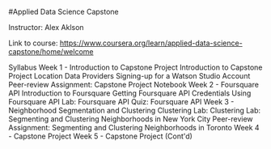 #Applied Data Science Capstone



Instructor: Alex Aklson

Link to course: https://www.coursera.org/learn/applied-data-science-capstone/home/welcome

Syllabus
Week 1 - Introduction to Capstone Project
Introduction to Capstone Project
Location Data Providers
Signing-up for a Watson Studio Account
Peer-review Assignment: Capstone Project Notebook
Week 2 - Foursquare API
Introduction to Foursquare
Getting Foursquare API Credentials
Using Foursquare API
Lab: Foursquare API
Quiz: Foursquare API
Week 3 - Neighborhood Segmentation and Clustering
Clustering
Lab: Clustering
Lab: Segmenting and Clustering Neighborhoods in New York City
Peer-review Assignment: Segmenting and Clustering Neighborhoods in Toronto
Week 4 - Capstone Project
Week 5 - Capstone Project (Cont'd)
